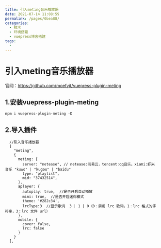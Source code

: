 ```yaml
---
title: 引入meting音乐播放器
date: 2021-07-14 11:08:59
permalink: /pages/0bea88/
categories:
  - 技术
  - 环境搭建
  - vuepress博客搭建
tags:
  - 
---
```

# 引入meting音乐播放器

官网：https://github.com/moefyit/vuepress-plugin-meting

## 1.安装vuepress-plugin-meting

```
npm i vuepress-plugin-meting -D
```

## 2.导入插件

```
  //引入音乐播放器
  [
    "meting",
    {
      meting: {
        server: "netease", // netease:网易云，tencent:qq音乐，xiami:虾米音乐 "kuwo" | "kugou" | "baidu"
        type: "playlist",
        mid: "37432514",
      },
      aplayer: {
        autoplay: true,  //是否开启自动播放
        mini: true,  //是否开启迷你模式
        theme: '#282c34',
        lrcType:3  //显示歌词  3 | 1 | 0（0：禁用 lrc 歌词，1：lrc 格式的字符串，3：lrc 文件 url）
      },
      mobile: {
        cover: false,
        lrc: false
      }
    }
  ],
```

